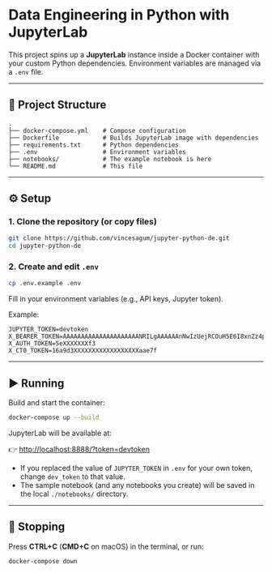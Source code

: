 # Data Engineering in Python with JupyterLab

This project spins up a **JupyterLab** instance inside a Docker container with your custom Python dependencies. Environment variables are managed via a `.env` file.

---

## 📂 Project Structure
```
.
├── docker-compose.yml    # Compose configuration
├── Dockerfile            # Builds JupyterLab image with dependencies
├── requirements.txt      # Python dependencies
├── .env                  # Environment variables
├── notebooks/            # The example notebook is here
└── README.md             # This file

````

---

## ⚙️ Setup

### 1. Clone the repository (or copy files)
```bash
git clone https://github.com/vincesagum/jupyter-python-de.git
cd jupyter-python-de
````

### 2. Create and edit `.env`

```bash
cp .env.example .env
```

Fill in your environment variables (e.g., API keys, Jupyter token).

Example:

```env
JUPYTER_TOKEN=devtoken
X_BEARER_TOKEN=AAAAAAAAAAAAAAAAAAAAANRILgAAAAAAnNwIzUejRCOuH5E6I8xnZz4puTs%3D1Zv7ttfk8LF81IUq16cHjhLTvJu4FA33AGWWjCpTnA
X_AUTH_TOKEN=5eXXXXXXXf3
X_CT0_TOKEN=16a9d3XXXXXXXXXXXXXXXXXXaae7f
```
---

## ▶️ Running

Build and start the container:

```bash
docker-compose up --build
```

JupyterLab will be available at:

👉 [http://localhost:8888/?token=devtoken](http://localhost:8888/?token=devtoken)

* If you replaced the value of `JUPYTER_TOKEN` in `.env` for your own token, change `dev_token` to that value.
* The sample notebook (and any notebooks you create) will be saved in the local `./notebooks/` directory.

---

## 🛑 Stopping

Press **CTRL+C** (**CMD+C** on macOS) in the terminal, or run:

```bash
docker-compose down
```